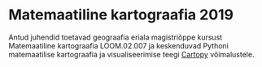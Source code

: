 # Matemaatiline kartograafia 2019
Antud juhendid toetavad geograafia eriala magistriõppe kursust Matemaatiline kartograafia LOOM.02.007 ja keskenduvad Pythoni matemaatilise kartograafia ja visualiseerimise teegi [Cartopy](https://scitools.org.uk/cartopy/docs/latest/) võimalustele.
